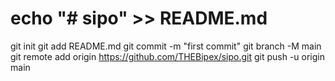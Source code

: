 # echo "# sipo" >> README.md
git init
git add README.md
git commit -m "first commit"
git branch -M main
git remote add origin https://github.com/THEBipex/sipo.git
git push -u origin main
